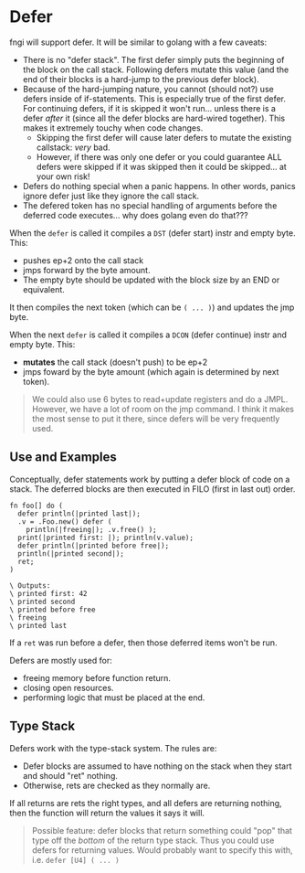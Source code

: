# Defer

fngi will support defer. It will be similar to golang with a few caveats:

  - There is no "defer stack". The first defer simply puts the beginning of the
    block on the call stack. Following defers mutate this value (and the end of
    their blocks is a hard-jump to the previous defer block).
  - Because of the hard-jumping nature, you cannot (should not?) use defers
    inside of if-statements. This is especially true of the first defer.
    For continuing defers, if it is skipped it won't run... unless there is a
    defer _after_ it (since all the defer blocks are hard-wired together).  This
    makes it extremely touchy when code changes.
    - Skipping the first defer will cause later defers to mutate the existing
      callstack: _very_ bad.
    - However, if there was only one defer or you could guarantee ALL defers
      were skipped if it was skipped then it could be skipped... at your own
      risk!
  - Defers do nothing special when a panic happens. In other words, panics
    ignore defer just like they ignore the call stack.
  - The defered token has no special handling of arguments before the deferred
    code executes... why does golang even do that???

When the `defer` is called it compiles a `DST` (defer start) instr and empty byte. This:
- pushes ep+2 onto the call stack
- jmps forward by the byte amount.
- The empty byte should be updated with the block size by an END or equivalent.

It then compiles the next token (which can be `( ... )`) and updates the jmp
byte.

When the next `defer` is called it compiles a `DCON` (defer continue) instr and
empty byte. This:
- **mutates** the call stack (doesn't push) to be ep+2
- jmps foward by the byte amount (which again is determined by next token).

> We could also use 6 bytes to read+update registers and do a JMPL.
> However, we have a lot of room on the jmp command. I think it makes the most
> sense to put it there, since defers will be very frequently used.

## Use and Examples

Conceptually, defer statements work by putting a defer block of code on a stack.
The deferred blocks are then executed in FILO (first in last out) order.

```
fn foo[] do (
  defer println(|printed last|);
  .v = .Foo.new() defer (
    println(|freeing|); .v.free() );
  print(|printed first: |); println(v.value);
  defer println(|printed before free|);
  println(|printed second|);
  ret;
)

\ Outputs:
\ printed first: 42
\ printed second
\ printed before free
\ freeing
\ printed last
```

If a `ret` was run before a defer, then those deferred items won't be run.

Defers are mostly used for:
  - freeing memory before function return.
  - closing open resources.
  - performing logic that must be placed at the end.

## Type Stack
Defers work with the type-stack system. The rules are:
- Defer blocks are assumed to have nothing on the stack when they start and
  should "ret" nothing.
- Otherwise, rets are checked as they normally are.

If all returns are rets the right types, and all defers are returning nothing,
then the function will return the values it says it will.

> Possible feature: defer blocks that return something could "pop" that type off
> the _bottom_ of the return type stack. Thus you could use defers for returning
> values. Would probably want to specify this with, i.e. `defer [U4] ( ... )`


